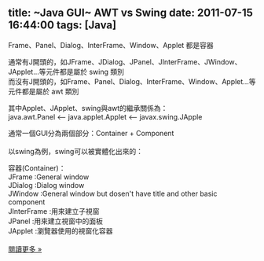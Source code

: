 title: ~Java GUI~ AWT vs Swing
date: 2011-07-15 16:44:00
tags: [Java]
---

Frame、Panel、Dialog、InterFrame、Window、Applet 都是容器  

通常有J開頭的，如JFrame、JDialog、JPanel、JInterFrame、JWindow、JApplet...等元件都是屬於 swing 類別  
而沒有J開頭的，如Frame、Panel、Dialog、InterFrame、Window、Applet...等元件都是屬於 awt 類別  

其中Applet、JApplet、swing與awt的繼承關係為：  
<span class="Apple-tab-span" style="white-space: pre;"></span>java.awt.Panel <-- java.applet.Applet <-- javax.swing.JApple  

通常一個GUI分為兩個部分：Container + Component  
<span class="Apple-tab-span" style="white-space: pre;"></span>  
以swing為例，swing可以被實體化出來的：  

<span class="Apple-tab-span" style="white-space: pre;"></span>容器(Container)：  
<span class="Apple-tab-span" style="white-space: pre;"></span>JFrame <span class="Apple-tab-span" style="white-space: pre;"></span>:General window  
<span class="Apple-tab-span" style="white-space: pre;"></span>JDialog <span class="Apple-tab-span" style="white-space: pre;"></span> :Dialog window  
<span class="Apple-tab-span" style="white-space: pre;"></span>JWindow <span class="Apple-tab-span" style="white-space: pre;"></span> :General window but dosen't have title and other basic component  
<span class="Apple-tab-span" style="white-space: pre;"></span>JInterFrame :用來建立子視窗  
<span class="Apple-tab-span" style="white-space: pre;"></span>JPanel <span class="Apple-tab-span" style="white-space: pre;"></span> :用來建立視窗中的面板  
<span class="Apple-tab-span" style="white-space: pre;"></span>JApplet <span class="Apple-tab-span" style="white-space: pre;"></span> :瀏覽器使用的視窗化容器  
<span class="Apple-tab-span" style="white-space: pre;"></span>  
[閱讀更多 »](http://veckcode.blogspot.com/2011/07/java-gui-awt-vs-swing.html#more)